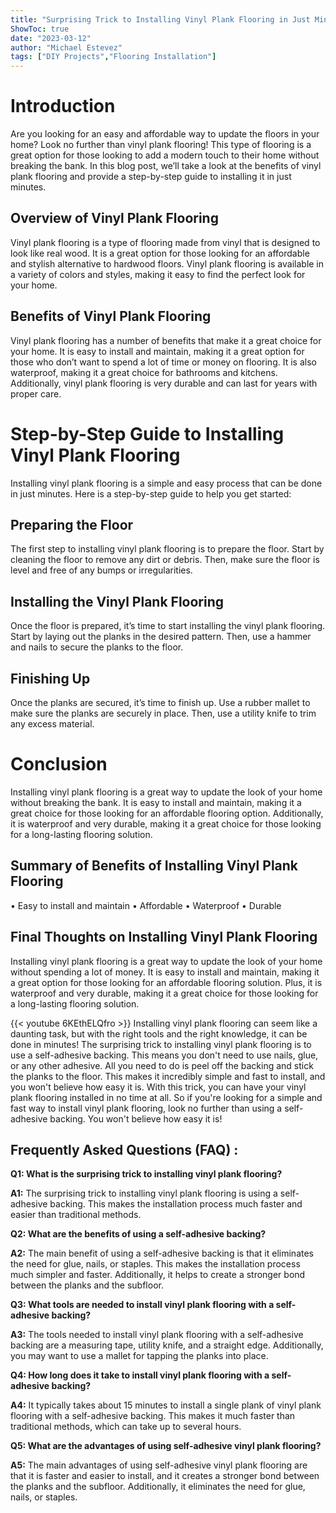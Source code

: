 ```yaml
---
title: "Surprising Trick to Installing Vinyl Plank Flooring in Just Minutes - You Won't Believe How Easy It Is!"
ShowToc: true 
date: "2023-03-12"
author: "Michael Estevez" 
tags: ["DIY Projects","Flooring Installation"]
---
```

# Introduction 

Are you looking for an easy and affordable way to update the floors in your home? Look no further than vinyl plank flooring! This type of flooring is a great option for those looking to add a modern touch to their home without breaking the bank. In this blog post, we’ll take a look at the benefits of vinyl plank flooring and provide a step-by-step guide to installing it in just minutes. 

## Overview of Vinyl Plank Flooring

Vinyl plank flooring is a type of flooring made from vinyl that is designed to look like real wood. It is a great option for those looking for an affordable and stylish alternative to hardwood floors. Vinyl plank flooring is available in a variety of colors and styles, making it easy to find the perfect look for your home. 

## Benefits of Vinyl Plank Flooring

Vinyl plank flooring has a number of benefits that make it a great choice for your home. It is easy to install and maintain, making it a great option for those who don’t want to spend a lot of time or money on flooring. It is also waterproof, making it a great choice for bathrooms and kitchens. Additionally, vinyl plank flooring is very durable and can last for years with proper care.

# Step-by-Step Guide to Installing Vinyl Plank Flooring

Installing vinyl plank flooring is a simple and easy process that can be done in just minutes. Here is a step-by-step guide to help you get started: 

## Preparing the Floor

The first step to installing vinyl plank flooring is to prepare the floor. Start by cleaning the floor to remove any dirt or debris. Then, make sure the floor is level and free of any bumps or irregularities.

## Installing the Vinyl Plank Flooring

Once the floor is prepared, it’s time to start installing the vinyl plank flooring. Start by laying out the planks in the desired pattern. Then, use a hammer and nails to secure the planks to the floor.

## Finishing Up

Once the planks are secured, it’s time to finish up. Use a rubber mallet to make sure the planks are securely in place. Then, use a utility knife to trim any excess material.

# Conclusion

Installing vinyl plank flooring is a great way to update the look of your home without breaking the bank. It is easy to install and maintain, making it a great choice for those looking for an affordable flooring option. Additionally, it is waterproof and very durable, making it a great choice for those looking for a long-lasting flooring solution. 

## Summary of Benefits of Installing Vinyl Plank Flooring

• Easy to install and maintain 
• Affordable 
• Waterproof 
• Durable 

## Final Thoughts on Installing Vinyl Plank Flooring

Installing vinyl plank flooring is a great way to update the look of your home without spending a lot of money. It is easy to install and maintain, making it a great option for those looking for an affordable flooring solution. Plus, it is waterproof and very durable, making it a great choice for those looking for a long-lasting flooring solution.

{{< youtube 6KEthELQfro >}} 
Installing vinyl plank flooring can seem like a daunting task, but with the right tools and the right knowledge, it can be done in minutes! The surprising trick to installing vinyl plank flooring is to use a self-adhesive backing. This means you don't need to use nails, glue, or any other adhesive. All you need to do is peel off the backing and stick the planks to the floor. This makes it incredibly simple and fast to install, and you won't believe how easy it is. With this trick, you can have your vinyl plank flooring installed in no time at all. So if you're looking for a simple and fast way to install vinyl plank flooring, look no further than using a self-adhesive backing. You won't believe how easy it is!

## Frequently Asked Questions (FAQ) :
**Q1: What is the surprising trick to installing vinyl plank flooring?**

**A1:** The surprising trick to installing vinyl plank flooring is using a self-adhesive backing. This makes the installation process much faster and easier than traditional methods. 

**Q2: What are the benefits of using a self-adhesive backing?**

**A2:** The main benefit of using a self-adhesive backing is that it eliminates the need for glue, nails, or staples. This makes the installation process much simpler and faster. Additionally, it helps to create a stronger bond between the planks and the subfloor. 

**Q3: What tools are needed to install vinyl plank flooring with a self-adhesive backing?**

**A3:** The tools needed to install vinyl plank flooring with a self-adhesive backing are a measuring tape, utility knife, and a straight edge. Additionally, you may want to use a mallet for tapping the planks into place. 

**Q4: How long does it take to install vinyl plank flooring with a self-adhesive backing?**

**A4:** It typically takes about 15 minutes to install a single plank of vinyl plank flooring with a self-adhesive backing. This makes it much faster than traditional methods, which can take up to several hours. 

**Q5: What are the advantages of using self-adhesive vinyl plank flooring?**

**A5:** The main advantages of using self-adhesive vinyl plank flooring are that it is faster and easier to install, and it creates a stronger bond between the planks and the subfloor. Additionally, it eliminates the need for glue, nails, or staples.





